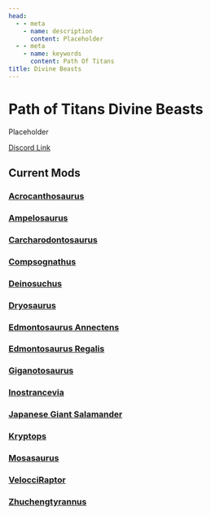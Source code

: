 ```yaml
---
head:
  - - meta
    - name: description
      content: Placeholder
  - - meta
    - name: keywords
      content: Path Of Titans
title: Divine Beasts
---
```


# Path of Titans Divine Beasts

Placeholder

[Discord Link](#)

## Current Mods

### [Acrocanthosaurus](./Path-of-Titans-DivineAcroRedux)

### [Ampelosaurus](./Path-of-Titans-DivineAmp)

### [Carcharodontosaurus](./Path-of-Titans-DivineCarchar)

### [Compsognathus](./Path-of-Titans-DivineCompy)

### [Deinosuchus](./Path-of-Titans-DivineDeino)

### [Dryosaurus](./Path-of-Titans-DivineDryo)

### [Edmontosaurus Annectens](./Path-of-Titans-DivineAnnectens)

### [Edmontosaurus Regalis](./Path-of-Titans-DivineRegalis)

### [Giganotosaurus](./Path-of-Titans-DivineGiga)

<!-- ### [Helicoprion](./Path-of-Titans-DivineHeli) -->

### [Inostrancevia](./Path-of-Titans-DivineInos)

### [Japanese Giant Salamander](./Path-of-Titans-TGBsalamander)

### [Kryptops](./Path-of-Titans-CretaceousKryptops)

### [Mosasaurus](./Path-of-Titans-DivineMosa)

### [VelocciRaptor](./Path-of-Titans-VelocciRaptor)

### [Zhuchengtyrannus](./Path-of-Titans-DivineZhuch)

